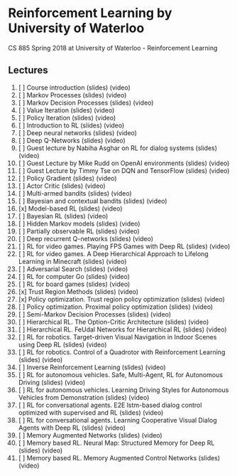 # Reinforcement Learning by University of Waterloo

CS 885 Spring 2018 at University of Waterloo - Reinforcement Learning

## Lectures

1. [ ] Course introduction (slides) (video)
2. [ ] Markov Processes (slides) (video)
3. [ ] Markov Decision Processes (slides) (video)
4. [ ] Value Iteration (slides) (video)
5. [ ] Policy Iteration (slides) (video)
6. [ ] Introduction to RL (slides) (video)
7. [ ] Deep neural networks (slides) (video)
8. [ ] Deep Q-Networks (slides) (video)
9. [ ] Guest lecture by Nabiha Asghar on RL for dialog systems (slides) (video)
10. [ ] Guest Lecture by Mike Rudd on OpenAI environments (slides) (video)
11. [ ] Guest Lecture by Timmy Tse on DQN and TensorFlow (slides) (video)
12. [ ] Policy Gradient (slides) (video)
13. [ ] Actor Critic (slides) (video)
14. [ ] Multi-armed bandits (slides) (video)
15. [ ] Bayesian and contextual bandits (slides) (video)
16. [x] Model-based RL (slides) (video)
17. [ ] Bayesian RL (slides) (video)
18. [ ] Hidden Markov models (slides) (video)	
19. [ ] Partially observable RL (slides) (video)
20. [ ] Deep recurrent Q-networks (slides) (video)
21. [ ] RL for video games. Playing FPS Games with Deep RL (slides) (video)
22. [ ] RL for video games. A Deep Hierarchical Approach to Lifelong Learning in Minecraft (slides) (video)
23. [ ] Adversarial Search (slides) (video)
24. [ ] RL for computer Go (slides) (video)
25. [ ] RL for board games (slides) (video)
26. [x] Trust Region Methods (slides) (video)
27. [x] Policy optimization. Trust region policy optimization (slides) (video)
28. [ ] Policy optimization. Proximal policy optimization (slides) (video)
29. [ ] Semi-Markov Decision Processes (slides) (video)
30. [ ] Hierarchical RL. The Option-Critic Architecture (slides) (video)
31. [ ] Hierarchical RL. FeUdal Networks for Hierarchical RL (slides) (video)	
32. [ ] RL for robotics. Target-driven Visual Navigation in Indoor Scenes using Deep RL (slides) (video)
33. [ ] RL for robotics. Control of a Quadrotor with Reinforcement Learning (slides) (video)
34. [ ] Inverse Reinforcement Learning (slides) (video)
35. [ ] RL for autonomous vehicles. Safe, Multi-Agent, RL for Autonomous Driving (slides) (video)
36. [ ] RL for autonomous vehicles. Learning Driving Styles for Autonomous Vehicles from Demonstration (slides) (video)
37. [ ] RL for conversational agents. E2E lstm-based dialog control optimized with supervised and RL (slides) (video)
38. [ ] RL for conversational agents. Learning Cooperative Visual Dialog Agents with Deep RL (slides) (video)
39. [ ] Memory Augmented Networks (slides) (video)
40. [ ] Memory based RL. Neural Map: Structured Memory for Deep RL (slides) (video)
41. [ ] Memory based RL. Memory Augmented Control Networks (slides) (video)
